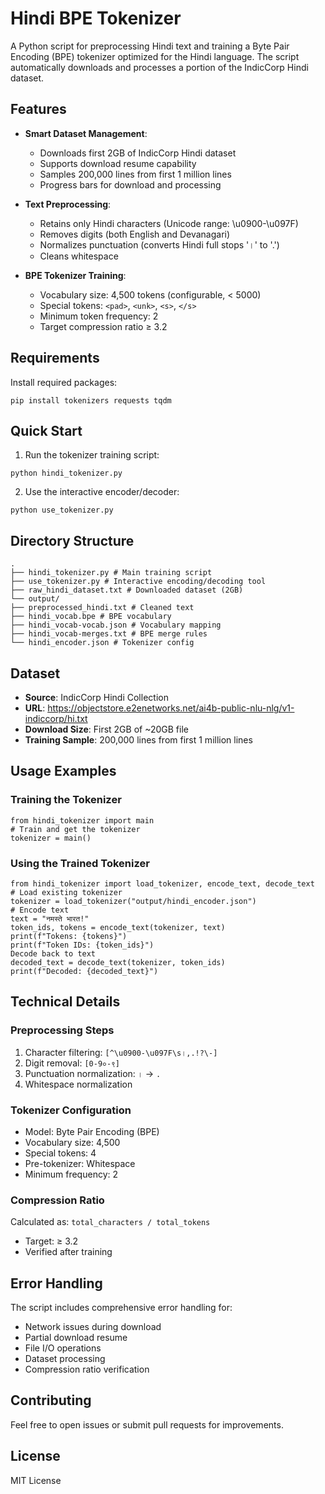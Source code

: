 # Hindi BPE Tokenizer

A Python script for preprocessing Hindi text and training a Byte Pair Encoding (BPE) tokenizer optimized for the Hindi language. The script automatically downloads and processes a portion of the IndicCorp Hindi dataset.

## Features

- **Smart Dataset Management**:
  - Downloads first 2GB of IndicCorp Hindi dataset
  - Supports download resume capability
  - Samples 200,000 lines from first 1 million lines
  - Progress bars for download and processing

- **Text Preprocessing**:
  - Retains only Hindi characters (Unicode range: \u0900-\u097F)
  - Removes digits (both English and Devanagari)
  - Normalizes punctuation (converts Hindi full stops '।' to '.')
  - Cleans whitespace
  
- **BPE Tokenizer Training**:
  - Vocabulary size: 4,500 tokens (configurable, < 5000)
  - Special tokens: `<pad>`, `<unk>`, `<s>`, `</s>`
  - Minimum token frequency: 2
  - Target compression ratio ≥ 3.2

## Requirements

Install required packages:
```
pip install tokenizers requests tqdm
```

## Quick Start

1. Run the tokenizer training script:
```
python hindi_tokenizer.py
```

2. Use the interactive encoder/decoder:
```
python use_tokenizer.py
```

## Directory Structure
```
.
├── hindi_tokenizer.py # Main training script
├── use_tokenizer.py # Interactive encoding/decoding tool
├── raw_hindi_dataset.txt # Downloaded dataset (2GB)
└── output/
├── preprocessed_hindi.txt # Cleaned text
├── hindi_vocab.bpe # BPE vocabulary
├── hindi_vocab-vocab.json # Vocabulary mapping
├── hindi_vocab-merges.txt # BPE merge rules
└── hindi_encoder.json # Tokenizer config
```

## Dataset

- **Source**: IndicCorp Hindi Collection
- **URL**: https://objectstore.e2enetworks.net/ai4b-public-nlu-nlg/v1-indiccorp/hi.txt
- **Download Size**: First 2GB of ~20GB file
- **Training Sample**: 200,000 lines from first 1 million lines

## Usage Examples

### Training the Tokenizer
```
from hindi_tokenizer import main
# Train and get the tokenizer
tokenizer = main()
```


### Using the Trained Tokenizer
```
from hindi_tokenizer import load_tokenizer, encode_text, decode_text
# Load existing tokenizer
tokenizer = load_tokenizer("output/hindi_encoder.json")
# Encode text
text = "नमस्ते भारत!"
token_ids, tokens = encode_text(tokenizer, text)
print(f"Tokens: {tokens}")
print(f"Token IDs: {token_ids}")
Decode back to text
decoded_text = decode_text(tokenizer, token_ids)
print(f"Decoded: {decoded_text}")
```

## Technical Details

### Preprocessing Steps
1. Character filtering: `[^\u0900-\u097F\s।,.!?\-]`
2. Digit removal: `[0-9०-९]`
3. Punctuation normalization: `।` → `.`
4. Whitespace normalization

### Tokenizer Configuration
- Model: Byte Pair Encoding (BPE)
- Vocabulary size: 4,500
- Special tokens: 4
- Pre-tokenizer: Whitespace
- Minimum frequency: 2

### Compression Ratio
Calculated as: `total_characters / total_tokens`
- Target: ≥ 3.2
- Verified after training

## Error Handling

The script includes comprehensive error handling for:
- Network issues during download
- Partial download resume
- File I/O operations
- Dataset processing
- Compression ratio verification

## Contributing

Feel free to open issues or submit pull requests for improvements.

## License
MIT License

